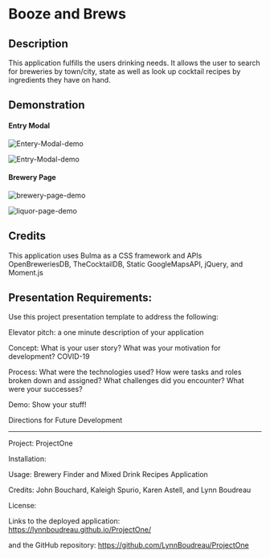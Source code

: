 # Booze and Brews

## Description
This application fulfills the users drinking needs.  It allows the user to search for breweries by town/city, state as well as look up cocktail recipes by ingredients they have on hand.

## Demonstration

#### Entry Modal

![Entery-Modal-demo](https://media.giphy.com/media/WQI4okMjC7BQohuAzl/giphy.gif)

![Entry-Modal-demo](https://media.giphy.com/media/fYqaI5ZTQeKCHjozbX/giphy.gif)

#### Brewery Page
![brewery-page-demo](https://media.giphy.com/media/l4v2VHuyVYmX7tlSmb/giphy.gif)

![liquor-page-demo](https://media.giphy.com/media/KDDRDLIb9iMw2dAnzJ/giphy.gif)

## Credits
This application uses Bulma as a CSS framework and APIs OpenBreweriesDB, TheCocktailDB, Static GoogleMapsAPI, jQuery, and Moment.js

## Presentation Requirements:

Use this project presentation template to address the following:

Elevator pitch: a one minute description of your application

Concept: What is your user story? What was your motivation for development?
COVID-19

Process: What were the technologies used?
How were tasks and roles broken down and assigned?
What challenges did you encounter?
What were your successes?

Demo: Show your stuff!

Directions for Future Development

---

Project: ProjectOne

Installation:

Usage: Brewery Finder and Mixed Drink Recipes Application

Credits: John Bouchard, Kaleigh Spurio, Karen Astell, and Lynn Boudreau

License:

Links to the deployed application:
https://lynnboudreau.github.io/ProjectOne/

and the GitHub repository:
https://github.com/LynnBoudreau/ProjectOne


